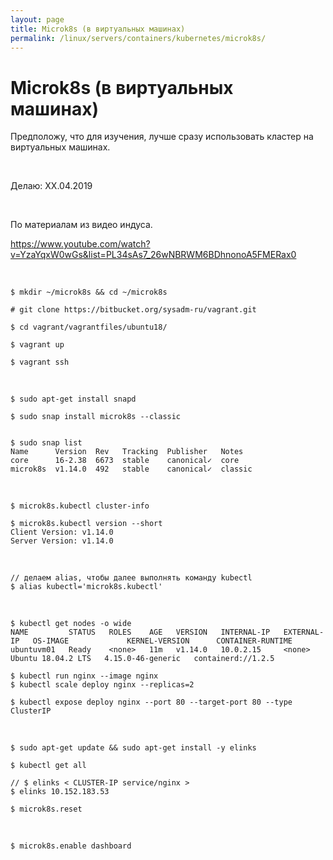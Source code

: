 ```yaml
---
layout: page
title: Microk8s (в виртуальных машинах)
permalink: /linux/servers/containers/kubernetes/microk8s/
---
```


# Microk8s (в виртуальных машинах)

Предположу, что для изучения, лучше сразу использовать кластер на виртуальных машинах.

<br/>

Делаю: XX.04.2019

<br/>

По материалам из видео индуса.

https://www.youtube.com/watch?v=YzaYqxW0wGs&list=PL34sAs7_26wNBRWM6BDhnonoA5FMERax0

<br/>

    $ mkdir ~/microk8s && cd ~/microk8s

    # git clone https://bitbucket.org/sysadm-ru/vagrant.git

    $ cd vagrant/vagrantfiles/ubuntu18/

    $ vagrant up

    $ vagrant ssh

<br/>

    $ sudo apt-get install snapd

    $ sudo snap install microk8s --classic


    $ sudo snap list
    Name      Version  Rev   Tracking  Publisher   Notes
    core      16-2.38  6673  stable    canonical✓  core
    microk8s  v1.14.0  492   stable    canonical✓  classic

<br/>

    $ microk8s.kubectl cluster-info

    $ microk8s.kubectl version --short
    Client Version: v1.14.0
    Server Version: v1.14.0

<br/>

    // делаем alias, чтобы далее выполнять команду kubectl
    $ alias kubectl='microk8s.kubectl'

<br/>

    $ kubectl get nodes -o wide
    NAME         STATUS   ROLES    AGE   VERSION   INTERNAL-IP   EXTERNAL-IP   OS-IMAGE             KERNEL-VERSION      CONTAINER-RUNTIME
    ubuntuvm01   Ready    <none>   11m   v1.14.0   10.0.2.15     <none>        Ubuntu 18.04.2 LTS   4.15.0-46-generic   containerd://1.2.5

    $ kubectl run nginx --image nginx
    $ kubectl scale deploy nginx --replicas=2

    $ kubectl expose deploy nginx --port 80 --target-port 80 --type ClusterIP

<br/>

    $ sudo apt-get update && sudo apt-get install -y elinks

    $ kubectl get all

    // $ elinks < CLUSTER-IP service/nginx >
    $ elinks 10.152.183.53

    $ microk8s.reset

<br/>

    $ microk8s.enable dashboard
